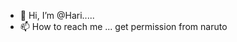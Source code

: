 - 👋 Hi, I’m @Hari.....
- 📫 How to reach me ... get permission from naruto

<!---
HashiramaSenjuhari/HashiramaSenjuhari is a ✨ special ✨ repository because its `README.md` (this file) appears on your GitHub profile.
Meet My close friend Rust and new friend Go hee hee they are my close firends
--->
